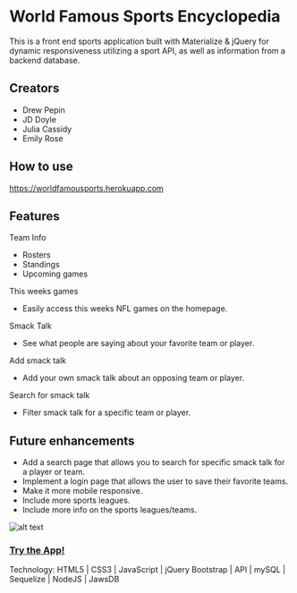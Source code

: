 # World Famous Sports Encyclopedia
This is a front end sports application built with Materialize & jQuery for dynamic responsiveness utilizing a sport API, as well as information from a backend database. 

## Creators 
- Drew Pepin
- JD Doyle
- Julia Cassidy
- Emily Rose

## How to use
https://worldfamousports.herokuapp.com

## Features

Team Info
 - Rosters
 - Standings
 - Upcoming games
 
This weeks games
   - Easily access this weeks NFL games on the homepage. 
 
Smack Talk 
 - See what people are saying about your favorite team or player.
 
Add smack talk 
 - Add your own smack talk about an opposing team or player.
 
Search for smack talk
 - Filter smack talk for a specific team or player. 

## Future enhancements
- Add a search page that allows you to search for specific smack talk for a player or team.
- Implement a login page that allows the user to save their favorite teams.
- Make it more mobile responsive.
- Include more sports leagues. 
- Include more info on the sports leagues/teams. 

![alt text](./html/images/WFSE.JPG "WFSE App")

### [Try the App!](https://worldfamousports.herokuapp.com)

Technology: HTML5 | CSS3 | JavaScript | jQuery Bootstrap | API | mySQL | Sequelize | NodeJS | JawsDB
